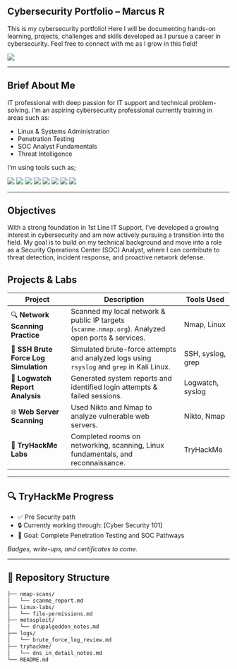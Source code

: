 ## Cybersecurity Portfolio – Marcus R

This is my cybersecurity portfolio! Here I will be documenting hands-on learning, projects, challenges and skills developed as I pursue a career in cybersecurity.
Feel free to connect with me as I grow in this field!

<a href="https://www.linkedin.com/in/marcus-radosta-b4676717a/"><img src="https://img.shields.io/badge/-LinkedIn-0072b1?&style=for-the-badge&logo+linkedin&logoColor=white" /></a>

---

## Brief About Me

IT professional with deep passion for IT support and technical problem-solving. I'm an aspiring cybersecurity professional currently training in areas such as:

- Linux & Systems Administration
- Penetration Testing
- SOC Analyst Fundamentals
- Threat Intelligence

I'm using tools such as; 
<!-- Kali Linux -->
<img src="https://img.shields.io/badge/-Kali_Linux-557C94?style=for-the-badge&logo=kalilinux&logoColor=white"/>

<!-- Nmap -->
<img src="https://img.shields.io/badge/-Nmap-4B8BBE?style=for-the-badge&logo=gnometerminal&logoColor=white"/>

<!-- Wireshark -->
<img src="https://img.shields.io/badge/-Wireshark-1679A7?style=for-the-badge&logo=wireshark&logoColor=white"/>

<!-- Metasploit -->
<img src="https://img.shields.io/badge/-Metasploit-3F3F3F?style=for-the-badge&logo=tryhackme&logoColor=white"/>

<!-- John the Ripper -->
<img src="https://img.shields.io/badge/-John_the_Ripper-8B0000?style=for-the-badge&logo=linux&logoColor=white"/>

<!-- Nikto -->
<img src="https://img.shields.io/badge/-Nikto-FF6600?style=for-the-badge&logo=apache&logoColor=white"/>

<!-- DirBuster -->
<img src="https://img.shields.io/badge/-DirBuster-444444?style=for-the-badge&logo=codeforces&logoColor=white"/>

<!-- Burp Suite -->
<img src="https://img.shields.io/badge/-Burp_Suite-F46F25?style=for-the-badge&logo=burpsuite&logoColor=white"/>



---
## Objectives
With a strong foundation in 1st Line IT Support, I’ve developed a growing interest in cybersecurity and am now actively pursuing a transition into the field. My goal is to build on my technical background and move into a role as a Security Operations Center (SOC) Analyst, where I can contribute to threat detection, incident response, and proactive network defense.

## Projects & Labs

| Project | Description | Tools Used |
|--------|-------------|------------|
| 🔍 **Network Scanning Practice** | Scanned my local network & public IP targets (`scanme.nmap.org`). Analyzed open ports & services. | Nmap, Linux |
| 🧰 **SSH Brute Force Log Simulation** | Simulated brute-force attempts and analyzed logs using `rsyslog` and `grep` in Kali Linux. | SSH, syslog, grep |
| 📄 **Logwatch Report Analysis** | Generated system reports and identified login attempts & failed sessions. | Logwatch, syslog |
| 🌐 **Web Server Scanning** | Used Nikto and Nmap to analyze vulnerable web servers. | Nikto, Nmap |
| 🧠 **TryHackMe Labs** | Completed rooms on networking, scanning, Linux fundamentals, and reconnaissance. | TryHackMe |

---

## 🔍 TryHackMe Progress

- ✅ Pre Security path
- 🔒 Currently working through: [Cyber Security 101]
- 🏁 Goal: Complete Penetration Testing and SOC Pathways

*Badges, write-ups, and certificates to come.*

---
    
## 📂 Repository Structure

```bash
├── nmap-scans/
│   └── scanme_report.md
├── linux-labs/
│   └── file-permissions.md
├── metasploit/
│   └── drupalgeddon_notes.md
├── logs/
│   └── brute_force_log_review.md
├── tryhackme/
│   └── dns_in_detail_notes.md
└── README.md
